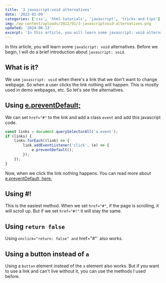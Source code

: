 ```yaml
---
title: '3 javascript:void alternatives'
date: '2022-01-09'
categories: ['css', 'html-tutorials', 'javascript', 'tricks-and-tips']
img: /wp-content/uploads/2022/01/3-javascriptvoid-alternatives.png
updated: '2024-06-13'
excerpt: 'In this article, you will learn some javascript: void alternatives. Before we begin, I will do a brief introduction about javascript: void.'
---
```


In this article, you will learn some `javaScript: void` alternatives. Before we begin, I will do a brief introduction about `javascript: void`.

## What is it?

We use `javascript: void` when there's a link that we don't want to change webpage. So when a user clicks the link nothing will happen. This is mostly used in demo webpages, etc. So let's see the alternatives.

## Using [e.preventDefault;](https://developer.mozilla.org/en-US/docs/Web/API/Event/preventDefault)

We can set `href="#"` to the link and add a class `event` and add this javascript code.

```js
const links = document.querySelectorAll('a.event');
if (links) {
	links.forEach((link) => {
		link.addEventListener('click', (e) => {
			e.preventDefault();
		});
	});
}
```

Now, when we click the link nothing happens. You can read more about [e.preventDefault; here.](https://developer.mozilla.org/en-US/docs/Web/API/Event/preventDefault)

## Using #!

This is the easiest method. When we set `href="#"`, if the page is scrolling, it will scroll up. But if we set `href="#!"` it will stay the same.

## Using `return false`

Using `onclick="return: false" and` href="#"\` also works.

## Using a button instead of `a`

Using a `button` element instead of the `a` element also works. But if you want to use a link and can't live without it, you can use the methods I used before.
